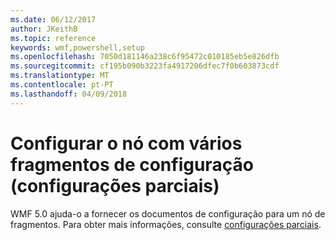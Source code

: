 ```yaml
---
ms.date: 06/12/2017
author: JKeithB
ms.topic: reference
keywords: wmf,powershell,setup
ms.openlocfilehash: 7050d181146a238c6f95472c010185eb5e826dfb
ms.sourcegitcommit: cf195b090b3223fa4917206dfec7f0b603873cdf
ms.translationtype: MT
ms.contentlocale: pt-PT
ms.lasthandoff: 04/09/2018
---
```

# <a name="configure-node-with-multiple-configuration-fragments-partial-configurations"></a>Configurar o nó com vários fragmentos de configuração (configurações parciais)

WMF 5.0 ajuda-o a fornecer os documentos de configuração para um nó de fragmentos. Para obter mais informações, consulte [configurações parciais](https://msdn.microsoft.com/powershell/dsc/partialconfigs).